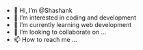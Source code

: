 - 👋 Hi, I’m @Shashank
- 👀 I’m interested in coding and development
- 🌱 I’m currently learning web development
- 💞️ I’m looking to collaborate on ...
- 📫 How to reach me ...

<!---
Shashankg361/Shashankg361 is a ✨ special ✨ repository because its `README.md` (this file) appears on your GitHub profile.
You can click the Preview link to take a look at your changes.
--->
